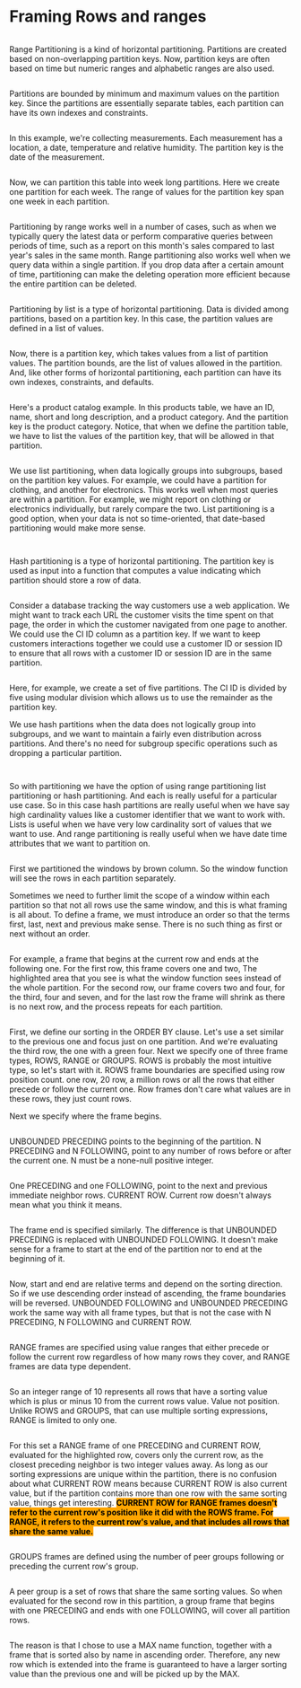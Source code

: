 # Framing Rows and ranges

<figure><img src="../.gitbook/assets/image (41).png" alt=""><figcaption></figcaption></figure>

Range Partitioning is a kind of horizontal partitioning. Partitions are created based on non-overlapping partition keys. Now, partition keys are often based on time but numeric ranges and alphabetic ranges are also used.

<figure><img src="../.gitbook/assets/image (42).png" alt=""><figcaption></figcaption></figure>

Partitions are bounded by minimum and maximum values on the partition key. Since the partitions are essentially separate tables, each partition can have its own indexes and constraints.

<figure><img src="../.gitbook/assets/image (45).png" alt=""><figcaption></figcaption></figure>

In this example, we're collecting measurements. Each measurement has a location, a date, temperature and relative humidity. The partition key is the date of the measurement.

<figure><img src="../.gitbook/assets/image (46).png" alt=""><figcaption></figcaption></figure>

Now, we can partition this table into week long partitions. Here we create one partition for each week. The range of values for the partition key span one week in each partition.

<figure><img src="../.gitbook/assets/image (47).png" alt=""><figcaption></figcaption></figure>

Partitioning by range works well in a number of cases, such as when we typically query the latest data or perform comparative queries between periods of time, such as a report on this month's sales compared to last year's sales in the same month. Range partitioning also works well when we query data within a single partition. If you drop data after a certain amount of time, partitioning can make the deleting operation more efficient because the entire partition can be deleted.

<figure><img src="../.gitbook/assets/image (48).png" alt=""><figcaption></figcaption></figure>

Partitioning by list is a type of horizontal partitioning. Data is divided among partitions, based on a partition key. In this case, the partition values are defined in a list of values.

<figure><img src="../.gitbook/assets/image (49).png" alt=""><figcaption></figcaption></figure>

Now, there is a partition key, which takes values from a list of partition values. The partition bounds, are the list of values allowed in the partition. And, like other forms of horizontal partitioning, each partition can have its own indexes, constraints, and defaults.

<figure><img src="../.gitbook/assets/image (51).png" alt=""><figcaption></figcaption></figure>

Here's a product catalog example. In this products table, we have an ID, name, short and long description, and a product category. And the partition key is the product category. Notice, that when we define the partition table, we have to list the values of the partition key, that will be allowed in that partition.&#x20;

<figure><img src="../.gitbook/assets/image (50).png" alt=""><figcaption></figcaption></figure>

We use list partitioning, when data logically groups into subgroups, based on the partition key values. For example, we could have a partition for clothing, and another for electronics. This works well when most queries are within a partition. For example, we might report on clothing or electronics individually, but rarely compare the two. List partitioning is a good option, when your data is not so time-oriented, that date-based partitioning would make more sense.

<figure><img src="../.gitbook/assets/image (52).png" alt=""><figcaption></figcaption></figure>

<figure><img src="../.gitbook/assets/image (53).png" alt=""><figcaption></figcaption></figure>

Hash partitioning is a type of horizontal partitioning. The partition key is used as input into a function that computes a value indicating which partition should store a row of data.

<figure><img src="../.gitbook/assets/image (54).png" alt=""><figcaption></figcaption></figure>

Consider a database tracking the way customers use a web application. We might want to track each URL the customer visits the time spent on that page, the order in which the customer navigated from one page to another. We could use the CI ID column as a partition key. If we want to keep customers interactions together we could use a customer ID or session ID to ensure that all rows with a customer ID or session ID are in the same partition.

<figure><img src="../.gitbook/assets/image (55).png" alt=""><figcaption></figcaption></figure>

Here, for example, we create a set of five partitions. The CI ID is divided by five using modular division which allows us to use the remainder as the partition key.&#x20;

We use hash partitions when the data does not logically group into subgroups, and we want to maintain a fairly even distribution across partitions. And there's no need for subgroup specific operations such as dropping a particular partition.

<figure><img src="../.gitbook/assets/image (56).png" alt=""><figcaption></figcaption></figure>

<figure><img src="../.gitbook/assets/image (57).png" alt=""><figcaption></figcaption></figure>

So with partitioning we have the option of using range partitioning list partitioning or hash partitioning. And each is really useful for a particular use case. So in this case hash partitions are really useful when we have say high cardinality values like a customer identifier that we want to work with. Lists is useful when we have very low cardinality sort of values that we want to use. And range partitioning is really useful when we have date time attributes that we want to partition on.

<figure><img src="../.gitbook/assets/image (76).png" alt=""><figcaption></figcaption></figure>

First we partitioned the windows by brown column. So the window function will see the rows in each partition separately.

Sometimes we need to further limit the scope of a window within each partition so that not all rows use the same window, and this is what framing is all about. To define a frame, we must introduce an order so that the terms first, last, next and previous make sense. There is no such thing as first or next without an order.

<figure><img src="../.gitbook/assets/image (77).png" alt=""><figcaption></figcaption></figure>

For example, a frame that begins at the current row and ends at the following one. For the first row, this frame covers one and two, The highlighted area that you see is what the window function sees instead of the whole partition. For the second row, our frame covers two and four, for the third, four and seven, and for the last row the frame will shrink as there is no next row, and the process repeats for each partition.

<figure><img src="../.gitbook/assets/image (78).png" alt=""><figcaption></figcaption></figure>

First, we define our sorting in the ORDER BY clause. Let's use a set similar to the previous one and focus just on one partition. And we're evaluating the third row, the one with a green four. Next we specify one of three frame types, ROWS, RANGE or GROUPS. ROWS is probably the most intuitive type, so let's start with it. ROWS frame boundaries are specified using row position count. one row, 20 row, a million rows or all the rows that either precede or follow the current one. Row frames don't care what values are in these rows, they just count rows.

Next we specify where the frame begins.

<figure><img src="../.gitbook/assets/image (80).png" alt=""><figcaption></figcaption></figure>

UNBOUNDED PRECEDING points to the beginning of the partition. N PRECEDING and N FOLLOWING, point to any number of rows before or after the current one. N must be a none-null positive integer.

<figure><img src="../.gitbook/assets/image (74).png" alt=""><figcaption></figcaption></figure>

One PRECEDING and one FOLLOWING, point to the next and previous immediate neighbor rows. CURRENT ROW. Current row doesn't always mean what you think it means.

<figure><img src="../.gitbook/assets/image (75).png" alt=""><figcaption></figcaption></figure>

The frame end is specified similarly. The difference is that UNBOUNDED PRECEDING is replaced with UNBOUNDED FOLLOWING. It doesn't make sense for a frame to start at the end of the partition nor to end at the beginning of it.

<figure><img src="../.gitbook/assets/image (81).png" alt=""><figcaption></figcaption></figure>

Now, start and end are relative terms and depend on the sorting direction. So if we use descending order instead of ascending, the frame boundaries will be reversed. UNBOUNDED FOLLOWING and UNBOUNDED PRECEDING work the same way with all frame types, but that is not the case with N PRECEDING, N FOLLOWING and CURRENT ROW.

<figure><img src="../.gitbook/assets/image (82).png" alt=""><figcaption></figcaption></figure>

RANGE frames are specified using value ranges that either precede or follow the current row regardless of how many rows they cover, and RANGE frames are data type dependent.

<figure><img src="../.gitbook/assets/image (83).png" alt=""><figcaption></figcaption></figure>

So an integer range of 10 represents all rows that have a sorting value which is plus or minus 10 from the current rows value. Value not position. Unlike ROWS and GROUPS, that can use multiple sorting expressions, RANGE is limited to only one.

<figure><img src="../.gitbook/assets/image (84).png" alt=""><figcaption></figcaption></figure>

For this set a RANGE frame of one PRECEDING and CURRENT ROW, evaluated for the highlighted row, covers only the current row, as the closest preceding neighbor is two integer values away. As long as our sorting expressions are unique within the partition, there is no confusion about what CURRENT ROW means because CURRENT ROW is also current value, but if the partition contains more than one row with the same sorting value, things get interesting. <mark style="background-color:orange;">**CURRENT ROW for RANGE frames doesn't refer to the current row's position like it did with the ROWS frame. For RANGE, it refers to the current row's value, and that includes all rows that share the same value.**</mark>

<figure><img src="../.gitbook/assets/image (85).png" alt=""><figcaption></figcaption></figure>

GROUPS frames are defined using the number of peer groups following or preceding the current row's group.

<figure><img src="../.gitbook/assets/image (86).png" alt=""><figcaption></figcaption></figure>

A peer group is a set of rows that share the same sorting values. So when evaluated for the second row in this partition, a group frame that begins with one PRECEDING and ends with one FOLLOWING, will cover all partition rows.

<figure><img src="../.gitbook/assets/image (87).png" alt=""><figcaption></figcaption></figure>

The reason is that I chose to use a MAX name function, together with a frame that is sorted also by name in ascending order. Therefore, any new row which is extended into the frame is guaranteed to have a larger sorting value than the previous one and will be picked up by the MAX.
